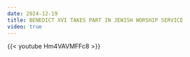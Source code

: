 ```yaml
---
date: 2024-12-19
title: BENEDICT XVI TAKES PART IN JEWISH WORSHIP SERVICE
video: true
---
```



{{< youtube Hm4VAVMFFc8 >}}
